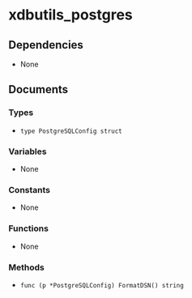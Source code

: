 # xdbutils_postgres

## Dependencies

+ None

## Documents

### Types

+ `type PostgreSQLConfig struct`

### Variables

+ None

### Constants

+ None

### Functions

+ None

### Methods

+ `func (p *PostgreSQLConfig) FormatDSN() string`
